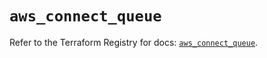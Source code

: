 # `aws_connect_queue`

Refer to the Terraform Registry for docs: [`aws_connect_queue`](https://registry.terraform.io/providers/hashicorp/aws/5.42.0/docs/resources/connect_queue).
